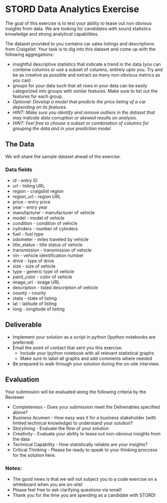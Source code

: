 # STORD Data Analytics Exercise
The goal of this exercise is to test your ability to tease out non obvious insights from data. We are looking for candidates with sound statistics knowledge and strong analytical capabilities. 

The dataset provided to you contains car sales listings and descriptions from Craigslist. Your task is to dig into this dataset and come up with the following aggregations: 
* insightful descriptive statistics that indicate a trend in the data (you can combine columns or use a subset of columns, entirely upto you. Try and be as creative as possible and extract as many non-obvious metrics as you can)
* groups for your data such that all rows in your data can be easily categorized into groups with similar features. Make sure to list out the features for each group. 
* *Optional: Develop a model that predicts the price listing of a car depending on its features.*
* *HINT: Make sure you identify and remove outliers in the dataset that may indicate data corruption or skewed results on analysis.* 
* *HINT: Feel free to choose a subset or combination of columns for grouping the data and in your prediction model* 

## The Data

We will share the sample dataset ahead of the exercise.

### Data fields
* id - entry ID
* url - listing URL
* region - craigslist region
* region_url - region URL
* price - entry price
* year - entry year
* manufacturer - manufacturer of vehicle
* model - model of vehicle
* condition - condition of vehicle
* cylinders - number of cylinders
* fuel - fuel type
* odometer - miles traveled by vehicle
* title_status - title status of vehicle
* transmission - transmission of vehicle
* vin - vehicle identification number
* drive - type of drive
* size - size of vehicle
* type - generic type of vehicle
* paint_color - color of vehicle
* image_url - image URL
* description - listed description of vehicle
* county - county
* state - state of listing
* lat - latitude of listing
* long - longitude of listing

## Deliverable

- Implement your solution as a script in python (Ipython notebooks are preferred)
- Email the point of contact that sent you this exercise. 
  * Include your Ipython notebook with all relevant statistical graphs
  * Make sure to label all graphs and add comments where needed
- Be prepared to walk through your solution during the on-site interview. 

## Evaluation
Your submission will be evaluated along the following criteria by the Reviewer
- Completeness - Does your submission meet the Deliverables specified above?
- Business Acumen - How easy was it for a business stakeholder (with limited technical knowledge) to understand your solution?
- Storylining - Evaluate the flow of your solution
- Creativity - Evaluate your ability to tease out non-obvious insights from the data 
- Technical Capability - How statistically reliable are your insights?
- Critical Thinking - Please be ready to speak to your thinking proccess for the solution here. 

### Notes:   
- The good news is that we will not subject you to a code exercise on a whiteboard when you are on-site!
- Please feel free to ask clarifying questions via email!  
- Thank you for the time you are spending as a candidate with STORD!
